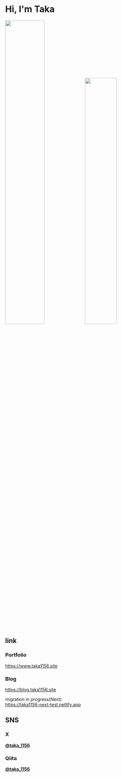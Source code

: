 # Hi, I'm Taka 

<img src="https://taka1156-backend.glitch.me/api/v1/visiter.svg?color=tomato" width="50%">
<img src="https://taka1156-backend.glitch.me/api/v1/github.svg?account=taka1156&bgcolor=none" width="45%">

## link
### Portfolio
<a href="https://www.taka1156.site">https://www.taka1156.site</a>

### Blog

https://blog.taka1156.site

migration in progress(Next)  
https://taka1156-next-test.netlify.app


## SNS
### X
**[@taka_1156](https://twitter.com/taka_1156)**

### Qiita
**[@taka_1156](https://qiita.com/taka_1156)**
